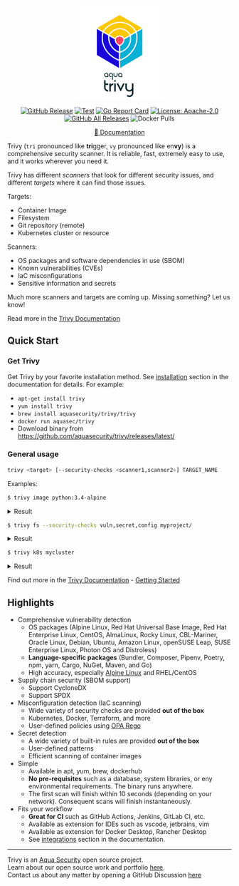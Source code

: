 <div align="center">
<img src="docs/imgs/logo.png" width="200">

[![GitHub Release][release-img]][release]
[![Test][test-img]][test]
[![Go Report Card][go-report-img]][go-report]
[![License: Apache-2.0][license-img]][license]
[![GitHub All Releases][github-all-releases-img]][release]
![Docker Pulls][docker-pulls]

[📖 Documentation][docs]
</div>

Trivy (`tri` pronounced like **tri**gger, `vy` pronounced like en**vy**) is a comprehensive security scanner. It is reliable, fast, extremely easy to use, and it works wherever you need it.

Trivy has different *scanners* that look for different security issues, and different *targets* where it can find those issues.

Targets:
- Container Image
- Filesystem
- Git repository (remote)
- Kubernetes cluster or resource

Scanners:
- OS packages and software dependencies in use (SBOM)
- Known vulnerabilities (CVEs)
- IaC misconfigurations
- Sensitive information and secrets

Much more scanners and targets are coming up. Missing something? Let us know!

Read more in the [Trivy Documentation][docs]

## Quick Start

### Get Trivy

Get Trivy by your favorite installation method. See [installation] section in the documentation for details. For example:

- `apt-get install trivy`
- `yum install trivy`
- `brew install aquasecurity/trivy/trivy`
- `docker run aquasec/trivy`
- Download binary from https://github.com/aquasecurity/trivy/releases/latest/

### General usage

```bash
trivy <target> [--security-checks <scanner1,scanner2>] TARGET_NAME
```

Examples:

```bash
$ trivy image python:3.4-alpine
```

<details>
<summary>Result</summary>

https://user-images.githubusercontent.com/1161307/171013513-95f18734-233d-45d3-aaf5-d6aec687db0e.mov

</details>

```bash
$ trivy fs --security-checks vuln,secret,config myproject/
```

<details>
<summary>Result</summary>

https://user-images.githubusercontent.com/1161307/171013917-b1f37810-f434-465c-b01a-22de036bd9b3.mov

</details>

```bash
$ trivy k8s mycluster
```

<details>
<summary>Result</summary>

![k8s summary](docs/imgs/trivy-k8s.png)

</details>

Find out more in the [Trivy Documentation][docs] - [Getting Started][getting-started]


## Highlights

- Comprehensive vulnerability detection
  - OS packages (Alpine Linux, Red Hat Universal Base Image, Red Hat Enterprise Linux, CentOS, AlmaLinux, Rocky Linux, CBL-Mariner, Oracle Linux, Debian, Ubuntu, Amazon Linux, openSUSE Leap, SUSE Enterprise Linux, Photon OS and Distroless)
  - **Language-specific packages** (Bundler, Composer, Pipenv, Poetry, npm, yarn, Cargo, NuGet, Maven, and Go)
  - High accuracy, especially [Alpine Linux][alpine] and RHEL/CentOS
- Supply chain security (SBOM support)
  - Support CycloneDX
  - Support SPDX
- Misconfiguration detection (IaC scanning) 
  - Wide variety of security checks are provided **out of the box**
  - Kubernetes, Docker, Terraform, and more
  - User-defined policies using [OPA Rego][rego]
- Secret detection
  - A wide variety of built-in rules are provided **out of the box**
  - User-defined patterns
  - Efficient scanning of container images
- Simple
  - Available in apt, yum, brew, dockerhub
  - **No pre-requisites** such as a database, system libraries, or eny environmental requirements. The binary runs anywhere.
  - The first scan will finish within 10 seconds (depending on your network). Consequent scans will finish instantaneously.
- Fits your workflow
  - **Great for CI** such as GitHub Actions, Jenkins, GitLab CI, etc.
  - Available as extension for IDEs such as vscode, jetbrains, vim
  - Available as extension for Docker Desktop, Rancher Desktop
  - See [integrations] section in the documentation.

---

Trivy is an [Aqua Security][aquasec] open source project.  
Learn about our open source work and portfolio [here][oss].  
Contact us about any matter by opening a GitHub Discussion [here][discussions]

[test]: https://github.com/aquasecurity/trivy/actions/workflows/test.yaml
[test-img]: https://github.com/aquasecurity/trivy/actions/workflows/test.yaml/badge.svg
[go-report]: https://goreportcard.com/report/github.com/aquasecurity/trivy
[go-report-img]: https://goreportcard.com/badge/github.com/aquasecurity/trivy
[release]: https://github.com/aquasecurity/trivy/releases
[release-img]: https://img.shields.io/github/release/aquasecurity/trivy.svg?logo=github
[github-all-releases-img]: https://img.shields.io/github/downloads/aquasecurity/trivy/total?logo=github
[docker-pulls]: https://img.shields.io/docker/pulls/aquasec/trivy?logo=docker&label=docker%20pulls%20%2F%20trivy
[license]: https://github.com/aquasecurity/trivy/blob/main/LICENSE
[license-img]: https://img.shields.io/badge/License-Apache%202.0-blue.svg


[getting-started]: https://aquasecurity.github.io/trivy/latest/getting-started/overview/
[docs]: https://aquasecurity.github.io/trivy
[integrations]:https://aquasecurity.github.io/trivy/latest/docs/integrations/
[installation]:https://aquasecurity.github.io/trivy/latest/docs/getting-started/installation/
[releases]: https://github.com/aquasecurity/trivy/releases
[alpine]: https://ariadne.space/2021/06/08/the-vulnerability-remediation-lifecycle-of-alpine-containers/
[rego]: https://www.openpolicyagent.org/docs/latest/#rego
[aquasec]: https://aquasec.com
[oss]: https://www.aquasec.com/products/open-source-projects/
[discussions]: https://github.com/aquasecurity/trivy/discussions
